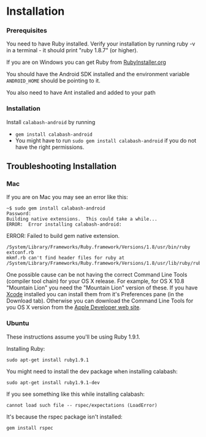 Installation
============
### Prerequisites
You need to have Ruby installed. Verify your installation by running ruby -v in a terminal - it should print "ruby 1.8.7" (or higher).

If you are on Windows you can get Ruby from [RubyInstaller.org](http://rubyinstaller.org/)

You should have the Android SDK installed and the environment variable `ANDROID_HOME` should be pointing to it.

You also need to have Ant installed and added to your path

### Installation

Install `calabash-android` by running

- `gem install calabash-android`
- You might have to run `sudo gem install calabash-android` if you do not have the right permissions.



Troubleshooting Installation
----------------------------

### Mac

If you are on Mac you may see an error like this:

    ~$ sudo gem install calabash-android
    Password:
    Building native extensions.  This could take a while...
    ERROR:  Error installing calabash-android:
  ERROR: Failed to build gem native extension.

    /System/Library/Frameworks/Ruby.framework/Versions/1.8/usr/bin/ruby extconf.rb
    mkmf.rb can't find header files for ruby at /System/Library/Frameworks/Ruby.framework/Versions/1.8/usr/lib/ruby/ruby.h

One possible cause can be not having the correct Command Line Tools (compiler
tool chain) for your OS X release. For example, for OS X 10.8
"Mountain Lion" you need the "Mountain Lion" version of these. If you
have [Xcode](http://developer.apple.com/xcode/) installed you can
install them from it's Preferences pane (in the Download tab).
Otherwise you can download the Command Line Tools for you OS X version
from the [Apple Developer web site](http://developer.apple.com/downloads/index.action).

### Ubuntu

These instructions assume you'll be using Ruby 1.9.1.

Installing Ruby:

    sudo apt-get install ruby1.9.1

You might need to install the dev package when installing calabash:

    sudo apt-get install ruby1.9.1-dev

If you see something like this while installing calabash:

    cannot load such file -- rspec/expectations (LoadError)

It's because the rspec package isn't installed:

    gem install rspec
